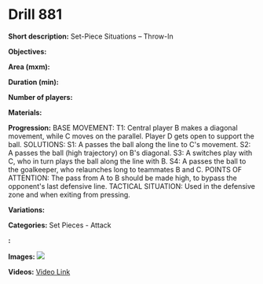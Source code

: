 # Drill 881

**Short description:**
Set-Piece Situations – Throw-In

**Objectives:**


**Area (mxm):**


**Duration (min):**


**Number of players:**


**Materials:**


**Progression:**
BASE MOVEMENT: T1: Central player B makes a diagonal movement, while C moves on the parallel. Player D gets open to support the ball. SOLUTIONS: S1: A passes the ball along the line to C's movement. S2: A passes the ball (high trajectory) on B's diagonal. S3: A switches play with C, who in turn plays the ball along the line with B. S4: A passes the ball to the goalkeeper, who relaunches long to teammates B and C. POINTS OF ATTENTION: The pass from A to B should be made high, to bypass the opponent's last defensive line. TACTICAL SITUATION: Used in the defensive zone and when exiting from pressing.

**Variations:**


**Categories:**
Set Pieces - Attack

**:**


**Images:**
![](https://www.coachingfutsal.com/\images\e70b97c12bc706122ba02b8aa19f81540d85a6018eada9db17e7d0e0b60db81a479adc142cb130d3e67c91197739919272f73cf48a6e2ea3717b32276ce02229508a7ee636e7a.jpg)

**Videos:**
[Video Link](https://www.youtube.com/embed/YvhDSTPJkFs)

